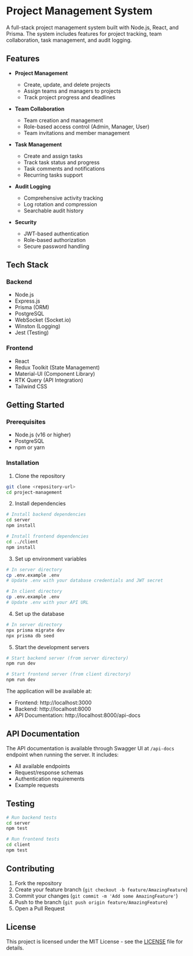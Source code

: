 # Project Management System

A full-stack project management system built with Node.js, React, and Prisma. The system includes features for project tracking, team collaboration, task management, and audit logging.

## Features

- **Project Management**
  - Create, update, and delete projects
  - Assign teams and managers to projects
  - Track project progress and deadlines

- **Team Collaboration**
  - Team creation and management
  - Role-based access control (Admin, Manager, User)
  - Team invitations and member management

- **Task Management**
  - Create and assign tasks
  - Track task status and progress
  - Task comments and notifications
  - Recurring tasks support

- **Audit Logging**
  - Comprehensive activity tracking
  - Log rotation and compression
  - Searchable audit history

- **Security**
  - JWT-based authentication
  - Role-based authorization
  - Secure password handling

## Tech Stack

### Backend
- Node.js
- Express.js
- Prisma (ORM)
- PostgreSQL
- WebSocket (Socket.io)
- Winston (Logging)
- Jest (Testing)

### Frontend
- React
- Redux Toolkit (State Management)
- Material-UI (Component Library)
- RTK Query (API Integration)
- Tailwind CSS

## Getting Started

### Prerequisites
- Node.js (v16 or higher)
- PostgreSQL
- npm or yarn

### Installation

1. Clone the repository
```bash
git clone <repository-url>
cd project-management
```

2. Install dependencies
```bash
# Install backend dependencies
cd server
npm install

# Install frontend dependencies
cd ../client
npm install
```

3. Set up environment variables
```bash
# In server directory
cp .env.example .env
# Update .env with your database credentials and JWT secret

# In client directory
cp .env.example .env
# Update .env with your API URL
```

4. Set up the database
```bash
# In server directory
npx prisma migrate dev
npx prisma db seed
```

5. Start the development servers
```bash
# Start backend server (from server directory)
npm run dev

# Start frontend server (from client directory)
npm run dev
```

The application will be available at:
- Frontend: http://localhost:3000
- Backend: http://localhost:8000
- API Documentation: http://localhost:8000/api-docs

## API Documentation

The API documentation is available through Swagger UI at `/api-docs` endpoint when running the server. It includes:
- All available endpoints
- Request/response schemas
- Authentication requirements
- Example requests

## Testing

```bash
# Run backend tests
cd server
npm test

# Run frontend tests
cd client
npm test
```

## Contributing

1. Fork the repository
2. Create your feature branch (`git checkout -b feature/AmazingFeature`)
3. Commit your changes (`git commit -m 'Add some AmazingFeature'`)
4. Push to the branch (`git push origin feature/AmazingFeature`)
5. Open a Pull Request

## License

This project is licensed under the MIT License - see the [LICENSE](LICENSE) file for details.
